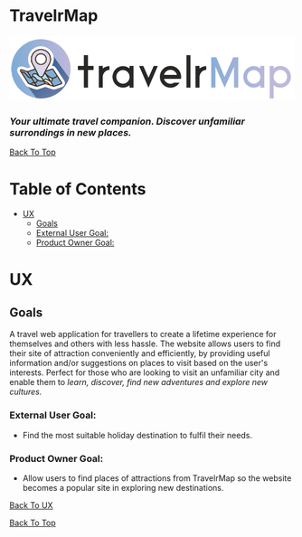 # TravelrMap
![travelerMap logo](assets/images/travelrmap_logo.png)
### _Your ultimate travel companion. Discover unfamiliar surrondings in new places._
[Back To Top](#travelrmap)

# Table of Contents
- [UX](#ux)
  * [Goals](#goals)
  * [External User Goal:](#external-user-goal)
  * [Product Owner Goal:](#product-owner-goal)

# UX
## Goals
A travel web application for travellers to create a lifetime experience for themselves and others with less hassle. The website allows users to find their site of attraction conveniently and efficiently, by providing useful information and/or suggestions on places to visit based on the user's interests. Perfect for those who are looking to visit an unfamiliar city and enable them to _learn, discover, find new adventures and explore new cultures._

### External User Goal:
- Find the most suitable holiday destination to fulfil their needs.

### Product Owner Goal:
- Allow users to find places of attractions from TravelrMap so the website becomes a popular site in exploring new destinations. 

[Back To UX](#ux)

[Back To Top](#travelrmap)

